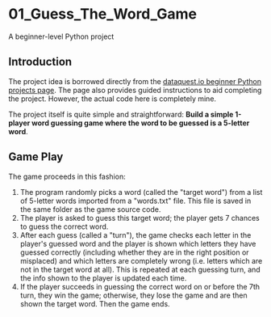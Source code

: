 # 01_Guess_The_Word_Game
A beginner-level Python project

## Introduction

The project idea is borrowed directly from the [dataquest.io beginner Python projects page](https://www.dataquest.io/projects/guided-project-a-word-raider/). The page also provides guided instructions to aid completing the project. However, the actual code here is completely mine.

The project itself is quite simple and straightforward: **Build a simple 1-player word guessing game where the word to be guessed is a 5-letter word**.

## Game Play

The game proceeds in this fashion:

1. The program randomly picks a word (called the "target word") from a list of 5-letter words imported from a "words.txt" file. This file is saved in the same folder as the game source code.
2. The player is asked to guess this target word; the player gets 7 chances to guess the correct word.
3. After each guess (called a "turn"), the game checks each letter in the player's guessed word and the player is shown which letters they have guessed correctly (including whether they are in the right position or misplaced) and which letters are completely wrong (i.e. letters which are not in the target word at all). This is repeated at each guessing turn, and the info shown to the player is updated each time.
4. If the player succeeds in guessing the correct word on or before the 7th turn, they win the game; otherwise, they lose the game and are then shown the target word. Then the game ends.